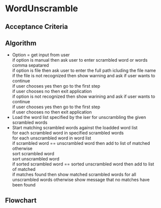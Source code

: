 # WordUnscramble

## Acceptance Criteria

## Algorithm
* Option = get input from user  
        if option is manual then ask user to enter scrambled word or words comma sepatared  
        if option is file then ask user to enter the full path icluding the file name  
                if the file is not recognized then show warning and ask if user wants to continue   
                      if user chooses yes then go to the first step  
                      if user chooses no then exit application  
        if option is not recognized then show warining and ask if user wants to continue  
                 if user chooses yes then go to the first step  
                 if user chooses no then exit application  
* Load the word list specified by the iser for unscrambling the given scrambled words
* Start matching scrambled words against the loadded word list  
                for each scrambled word in specified scrambled words  
                        for each unscrambled word in word list  
                                if scrambled word == unscrambled word then add to list of matched  
                                otherwise  
                                        sort scrambled word  
                                        sort unscrambled word  
                                        if sorted scrambled word == sorted unscrambled word then add to list of matched  
                 if matches found then show matched scrambled words for all unscrambled words
                 otherwise show message that no matches have been found


## Flowchart


